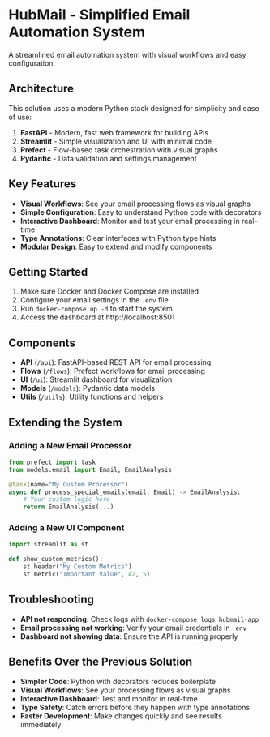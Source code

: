 # HubMail - Simplified Email Automation System

A streamlined email automation system with visual workflows and easy configuration.

## Architecture

This solution uses a modern Python stack designed for simplicity and ease of use:

1. **FastAPI** - Modern, fast web framework for building APIs
2. **Streamlit** - Simple visualization and UI with minimal code
3. **Prefect** - Flow-based task orchestration with visual graphs
4. **Pydantic** - Data validation and settings management

## Key Features

- **Visual Workflows**: See your email processing flows as visual graphs
- **Simple Configuration**: Easy to understand Python code with decorators
- **Interactive Dashboard**: Monitor and test your email processing in real-time
- **Type Annotations**: Clear interfaces with Python type hints
- **Modular Design**: Easy to extend and modify components

## Getting Started

1. Make sure Docker and Docker Compose are installed
2. Configure your email settings in the `.env` file
3. Run `docker-compose up -d` to start the system
4. Access the dashboard at http://localhost:8501

## Components

- **API** (`/api`): FastAPI-based REST API for email processing
- **Flows** (`/flows`): Prefect workflows for email processing
- **UI** (`/ui`): Streamlit dashboard for visualization
- **Models** (`/models`): Pydantic data models
- **Utils** (`/utils`): Utility functions and helpers

## Extending the System

### Adding a New Email Processor

```python
from prefect import task
from models.email import Email, EmailAnalysis

@task(name="My Custom Processor")
async def process_special_emails(email: Email) -> EmailAnalysis:
    # Your custom logic here
    return EmailAnalysis(...)
```

### Adding a New UI Component

```python
import streamlit as st

def show_custom_metrics():
    st.header("My Custom Metrics")
    st.metric("Important Value", 42, 5)
```

## Troubleshooting

- **API not responding**: Check logs with `docker-compose logs hubmail-app`
- **Email processing not working**: Verify your email credentials in `.env`
- **Dashboard not showing data**: Ensure the API is running properly

## Benefits Over the Previous Solution

- **Simpler Code**: Python with decorators reduces boilerplate
- **Visual Workflows**: See your processing flows as visual graphs
- **Interactive Dashboard**: Test and monitor in real-time
- **Type Safety**: Catch errors before they happen with type annotations
- **Faster Development**: Make changes quickly and see results immediately
